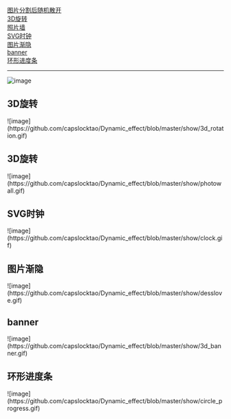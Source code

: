 ﻿[图片分割后随机散开](#separate)<br/>
[3D旋转](#3d_rotation)<br/>
[照片墙](#photowall)<br/>
[SVG时钟](#clock)<br/>
[图片渐隐](#desslove)<br/>
[banner](#3d_banner)<br/>
[环形进度条](#circle_progress)<br/>
***


![image](https://github.com/capslocktao/Dynamic_effect/blob/master/show/separate.gif)

<h2 id="3d_rotation">3D旋转</h2>
![image](https://github.com/capslocktao/Dynamic_effect/blob/master/show/3d_rotation.gif)

<h2 id="photowall">3D旋转</h2>
![image](https://github.com/capslocktao/Dynamic_effect/blob/master/show/photowall.gif)

<h2 id="clock">SVG时钟</h2>
![image](https://github.com/capslocktao/Dynamic_effect/blob/master/show/clock.gif)

<h2 id="desslove">图片渐隐</h2>
![image](https://github.com/capslocktao/Dynamic_effect/blob/master/show/desslove.gif)

<h2 id="3d_banner">banner</h2>
![image](https://github.com/capslocktao/Dynamic_effect/blob/master/show/3d_banner.gif)

<h2 id="circle_progress">环形进度条</h2>
![image](https://github.com/capslocktao/Dynamic_effect/blob/master/show/circle_progress.gif)
